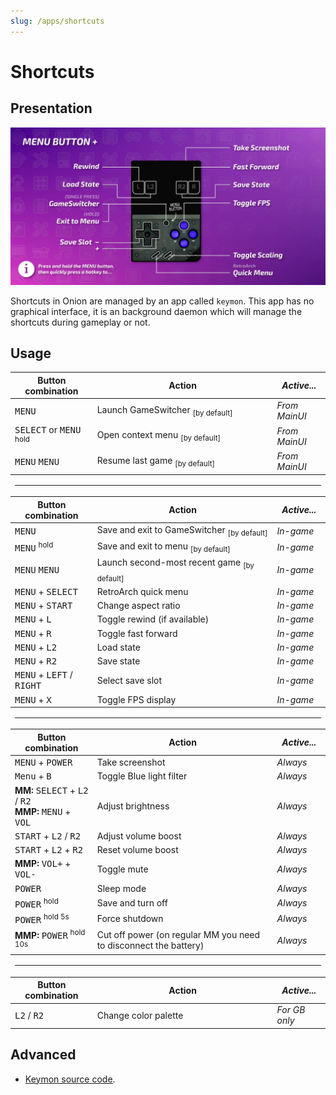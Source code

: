 ```yaml
---
slug: /apps/shortcuts
---
```


# Shortcuts

## Presentation

![](./assets/shortcuts.webp)

Shortcuts in Onion are managed by an app called `keymon`. This app has no graphical interface, it is an background daemon which will manage the shortcuts during gameplay or not.

## Usage



<table align="center">
    <thead>
        <tr>
            <th>Button combination</th>
            <th>Action</th>
            <th><em>Active...</em></th>
        </tr>
    </thead>
    <tbody>
        <tr>
            <td><kbd>MENU</kbd></td>
            <td>Launch GameSwitcher <sub>[by default]</sub></td>
            <td><em>From MainUI</em></td>
        </tr>
        <tr>
            <td><kbd>SELECT</kbd> or <kbd>MENU</kbd> <sup>hold</sup></td>
            <td>Open context menu <sub>[by default]</sub></td>
            <td><em>From MainUI</em></td>
        </tr>
        <tr>
            <td><kbd>MENU</kbd> <kbd>MENU</kbd></td>
            <td>Resume last game <sub>[by default]</sub></td>
            <td><em>From MainUI</em></td>
        </tr>
    </tbody>
    <tr class="table-separator">
        <td colspan="3">
            <hr />
        </td>
    </tr>
    <thead>
        <tr>
            <th>Button combination</th>
            <th>Action</th>
            <th><em>Active...</em></th>
        </tr>
    </thead>
    <tbody>
        <tr>
            <td><kbd>MENU</kbd></td>
            <td>Save and exit to GameSwitcher <sub>[by default]</sub></td>
            <td><em>In-game</em></td>
        </tr>
        <tr>
            <td><kbd>MENU</kbd> <sup>hold</sup></td>
            <td>Save and exit to menu <sub>[by default]</sub></td>
            <td><em>In-game</em></td>
        </tr>
        <tr>
            <td><kbd>MENU</kbd> <kbd>MENU</kbd></td>
            <td>Launch second-most recent game <sub>[by default]</sub></td>
            <td><em>In-game</em></td>
        </tr>
        <tr>
            <td><kbd>MENU</kbd> + <kbd>SELECT</kbd></td>
            <td>RetroArch quick menu</td>
            <td><em>In-game</em></td>
        </tr>
        <tr>
            <td><kbd>MENU</kbd> + <kbd>START</kbd></td>
            <td>Change aspect ratio</td>
            <td><em>In-game</em></td>
        </tr>
        <tr>
            <td><kbd>MENU</kbd> + <kbd>L</kbd></td>
            <td>Toggle rewind (if available)</td>
            <td><em>In-game</em></td>
        </tr>
        <tr>
            <td><kbd>MENU</kbd> + <kbd>R</kbd></td>
            <td>Toggle fast forward</td>
            <td><em>In-game</em></td>
        </tr>
        <tr>
            <td><kbd>MENU</kbd> + <kbd>L2</kbd></td>
            <td>Load state</td>
            <td><em>In-game</em></td>
        </tr>
        <tr>
            <td><kbd>MENU</kbd> + <kbd>R2</kbd></td>
            <td>Save state</td>
            <td><em>In-game</em></td>
        </tr>
        <tr>
            <td><kbd>MENU</kbd> + <kbd>LEFT</kbd> / <kbd>RIGHT</kbd></td>
            <td>Select save slot</td>
            <td><em>In-game</em></td>
        </tr>
        <tr>
            <td><kbd>MENU</kbd> + <kbd>X</kbd></td>
            <td>Toggle FPS display</td>
            <td><em>In-game</em></td>
        </tr>
    </tbody>
    <tr class="table-separator">
        <td colspan="3">
            <hr />
        </td>
    </tr>
    <thead>
        <tr>
            <th>Button combination</th>
            <th>Action</th>
            <th><em>Active...</em></th>
        </tr>
    </thead>
    <tbody>
        <tr>
            <td><kbd>MENU</kbd> + <kbd>POWER</kbd></td>
            <td>Take screenshot</td>
            <td><em>Always</em></td>
        </tr>
        <tr>
            <td><kbd>Menu</kbd> + <kbd>B</kbd></td>
            <td>Toggle Blue light filter</td>
            <td><em>Always</em></td>
        </tr>
        <tr>
            <td><b>MM:</b> <kbd>SELECT</kbd> + <kbd>L2</kbd> / <kbd>R2</kbd><br /><b>MMP:</b> <kbd>MENU</kbd> +
                <kbd>VOL</kbd></td>
            <td>Adjust brightness</td>
            <td><em>Always</em></td>
        </tr>
        <tr>
            <td><kbd>START</kbd> + <kbd>L2</kbd> / <kbd>R2</kbd></td>
            <td>Adjust volume boost</td>
            <td><em>Always</em></td>
        </tr>
        <tr>
            <td><kbd>START</kbd> + <kbd>L2</kbd> + <kbd>R2</kbd></td>
            <td>Reset volume boost</td>
            <td><em>Always</em></td>
        </tr>
        <tr>
            <td><b>MMP:</b> <kbd>VOL+</kbd> + <kbd>VOL-</kbd></td>
            <td>Toggle mute</td>
            <td><em>Always</em></td>
        </tr>
        <tr>
            <td><kbd>POWER</kbd></td>
            <td>Sleep mode</td>
            <td><em>Always</em></td>
        </tr>
        <tr>
            <td><kbd>POWER</kbd> <sup>hold</sup></td>
            <td>Save and turn off</td>
            <td><em>Always</em></td>
        </tr>
        <tr>
            <td><kbd>POWER</kbd> <sup>hold 5s</sup></td>
            <td>Force shutdown</td>
            <td><em>Always</em></td>
        </tr>
        <tr>
            <td><b>MMP:</b> <kbd>POWER</kbd> <sup>hold 10s</sup></td>
            <td>Cut off power (on regular MM you need to disconnect the battery)</td>
            <td><em>Always</em></td>
        </tr>
    </tbody>
    <tr class="table-separator">
        <td colspan="3">
            <hr />
        </td>
    </tr>
    <thead>
        <tr>
            <th>Button combination</th>
            <th>Action</th>
            <th><em>Active...</em></th>
        </tr>
    </thead>
    <tbody>
        <tr>
            <td><kbd>L2</kbd> / <kbd>R2</kbd></td>
            <td>Change color palette</td>
            <td><em>For GB only</em></td>
        </tr>
    </tbody>
</table>

## Advanced

- [Keymon source code](https://github.com/OnionUI/Onion/blob/main/src/keymon/keymon.c).